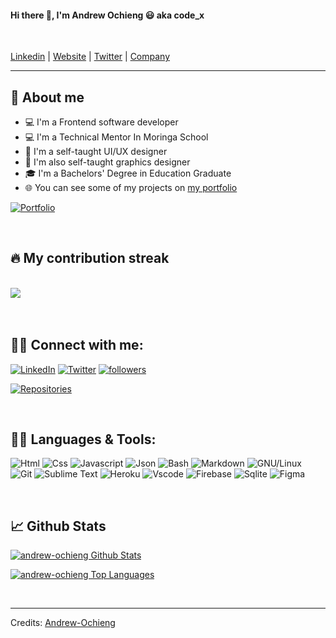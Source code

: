 #### Hi there 👋, I'm Andrew Ochieng 😃 aka <strong>code_x</strong>

<br>

[Linkedin](https://www.linkedin.com/in/andrew-ochieng-00b076180/) |
[Website](https://andrew-ochieng.github.io/Portfolio-Andrew/) | 
[Twitter](https://twitter.com/drew_omosh) | 
[Company](https://codialsolutions.netlify.app/)


---

## 📖 About me

* 💻 I'm a Frontend software developer
* 💻 I'm a Technical Mentor In Moringa School
* 🎨 I'm a self-taught UI/UX designer
* 🍥 I'm also self-taught graphics designer
* 🎓 I'm a Bachelors' Degree in Education Graduate
* 🌐 You can see some of my projects on [my portfolio](https://andrew-ochieng.github.io/Portfolio-Andrew/)



<p align="left">
  <a href="https://andrew-ochieng.github.io/Portfolio-Andrew">
  <img alt="Portfolio" title="Portfolio" src="https://img.shields.io/badge/-Portfolio-000000?style=for-the-badge&logo=koding&logoColor=white"/>
  </a>
</p>

</br>


## 🔥 My contribution streak

<br>
<a href="https://readme-stats-cfgj2cxdy.vercel.app/api?username=andrew-ochieng&count_private=true&show_icons=true&theme=cobalt">
  <img  src = "https://github-readme-streak-stats.herokuapp.com/?user=andrew-ochieng&">
</a>

<br>
<br>
<br>

## 🙋‍♂️ Connect with me:

<p align="left">
  <a href="https://www.linkedin.com/in/andrew-ochieng-00b076180/"><img alt="LinkedIn" title="LinkedIn" src="https://img.shields.io/badge/-LinkedIn-0077B5?style=for-the-badge&logo=linkedin&logoColor=white"/></a>
  <a href="https://twitter.com/drew_omosh"><img alt="Twitter" title="Twitter" src="https://img.shields.io/badge/-Twitter-1DA1F2?style=for-the-badge&logo=twitter&logoColor=white"/></a>
  <a href="https://github.com/andrew-ochieng"><img alt="followers" title="Follow me on Github" src="https://img.shields.io/github/followers/andrew-ochieng?color=236ad3&style=for-the-badge&logo=github&label=Follow"/></a>
</p>



<p align="left">
  <a href="https://github.com/andrew-ochieng?tab=repositories"><img alt="Repositories" title="Repositories" src="https://img.shields.io/badge/-More%20Repos-black?style=for-the-badge&logo=addthis&logoColor=white"/></a>
</p>

<br>

 ## 👨‍💻 Languages & Tools:

![Html](https://img.shields.io/badge/HTML5-E34F26?style=flat&logo=html5&logoColor=white)
![Css](https://img.shields.io/badge/CSS3-1572B6?style=flat&logo=css3&logoColor=white)
![Javascript](https://img.shields.io/badge/JavaScript-323330?style=flat&logo=javascript&logoColor=F7DF1E)
![Json](https://img.shields.io/badge/json-5E5C5C?style=flat&logo=json&logoColor=white)
![Bash](https://img.shields.io/badge/GNU%20Bash-4EAA25?style=flat&logo=GNU%20Bash&logoColor=white)
![Markdown](https://img.shields.io/badge/Markdown-000000?style=flat&logo=markdown&logoColor=white)
![GNU/Linux](https://img.shields.io/badge/Linux-FCC624?style=flat&logo=linux&logoColor=black)
![Git](https://img.shields.io/badge/GIT-E44C30?style=flat&logo=git&logoColor=white)
![Sublime Text](https://img.shields.io/badge/sublime_text-%23575757.svg?&style=flat&logo=sublime-text&logoColor=important)
![Heroku](https://img.shields.io/badge/Heroku-430098?style=flat&logo=heroku&logoColor=white)
![Vscode](https://img.shields.io/badge/Visual_Studio_Code-0078D4?style=flat&logo=visual%20studio%20code&logoColor=white)
![Firebase](https://img.shields.io/badge/firebase-ffca28?style=flat&logo=firebase&logoColor=black)
![Sqlite](https://img.shields.io/badge/SQLite-07405E?style=flat&logo=sqlite&logoColor=white)
![Figma](https://img.shields.io/badge/Figma-F24E1E?style=flat&logo=figma&logoColor=white)

<br>


## 📈 Github Stats
  <a href="https://github.com/anuraghazra/github-readme-stats"><img alt="andrew-ochieng Github Stats" src="https://github-readme-stats.vercel.app/api?username=andrew-ochieng&show_icons=true&count_private=true&hide=" /></a>


  <a href="https://github.com/anuraghazra/github-readme-stats"><img alt="andrew-ochieng Top Languages" src="https://github-readme-stats.vercel.app/api/top-langs/?username=andrew-ochieng&langs_count=10&layout=compact#" /></a>

<br>

-----
Credits: [Andrew-Ochieng](https://github.com/Andrew-Ochieng)

